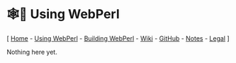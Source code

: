 
🕸️🐪 Using WebPerl
================

\[ [Home](index.html) -
[Using WebPerl](using.html) -
[Building WebPerl](building.html) -
[Wiki](https://github.com/haukex/webperl/wiki) -
[GitHub](https://github.com/haukex/webperl) -
[Notes](notes.html) -
[Legal](legal.html) \]


Nothing here yet.


